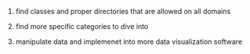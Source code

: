 1. find classes and proper directories that are allowed on all domains

2. find more specific categories to dive into

3. manipulate data and implemenet into more data visualization software